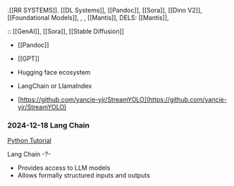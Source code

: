 .[[RR SYSTEMS]].
  [[DL Systems]],
  [[Pandoc]], [[Sora]],
  [[Dino V2]], [[Foundational Models]],
  ,
  , [[Mantis]], 
  DELS: [[Mantis]],


:: [[GenAI]],   [[Sora]],   [[Stable Diffusion]]

- [[Pandoc]] 
- [[GPT]] 



- Hugging face ecosystem
- LangChain or LlamaIndex
- [https://github.com/yancie-yjr/StreamYOLO](https://github.com/yancie-yjr/StreamYOLO) 



### 2024-12-18  Lang Chain

[Python Tutorial](https://www.youtube.com/watch?v=I4mFqyqFkxg) 

Lang Chain
-?-
- Provides access to LLM models
- Allows formally structured inputs and outputs